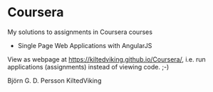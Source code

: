 # Coursera
My solutions to assignments in Coursera courses

* Single Page Web Applications with AngularJS

View as webpage at https://kiltedviking.github.io/Coursera/, i.e. run applications (assignments) instead of viewing code. ;-)

Björn G. D. Persson
KiltedViking
